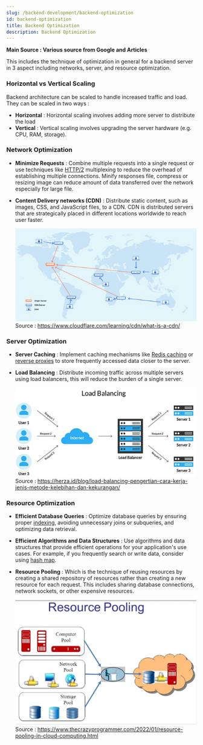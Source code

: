 ```yaml
---
slug: /backend-development/backend-optimization
id: backend-optimization
title: Backend Optimization
description: Backend Optimization
---
```


**Main Source : Various source from Google and Articles**

This includes the technique of optimization in general for a backend server in 3 aspect including networks, server, and resource optimization.

### Horizontal vs Vertical Scaling

Backend architecture can be scaled to handle increased traffic and load. They can be scaled in two ways :

- **Horizontal** : Horizontal scaling involves adding more server to distribute the load
- **Vertical** : Vertical scaling involves upgrading the server hardware (e.g. CPU, RAM, storage).

### Network Optimization

- **Minimize Requests** : Combine multiple requests into a single request or use techniques like [HTTP/2](/computer-networking/http-https#http2) multiplexing to reduce the overhead of establishing multiple connections. Minify responses file, compress or resizing image can reduce amount of data transferred over the network especially for large file.

- **Content Delivery networks (CDN)** : Distribute static content, such as images, CSS, and JavaScript files, to a CDN. CDN is distributed servers that are strategically placed in different locations worldwide to reach user faster.

  ![CDN](./cdn.png)
  Source : https://www.cloudflare.com/learning/cdn/what-is-a-cdn/

### Server Optimization

- **Server Caching** : Implement caching mechanisms like [Redis caching](/backend-development/caching#type-of-caching) or [reverse proxies](/computer-networking/proxy#reverse-proxy) to store frequently accessed data closer to the server.

- **Load Balancing** : Distribute incoming traffic across multiple servers using load balancers, this will reduce the burden of a single server.

  ![Load balancing](./load-balancing.png)
  Source : https://herza.id/blog/load-balancing-pengertian-cara-kerja-jenis-metode-kelebihan-dan-kekurangan/

### Resource Optimization

- **Efficient Database Queries** : Optimize database queries by ensuring proper [indexing](/database-system/index), avoiding unnecessary joins or subqueries, and optimizing data retrieval.

- **Efficient Algorithms and Data Structures** : Use algorithms and data structures that provide efficient operations for your application's use cases. For example, if you frequently search or write data, consider using [hash map](/data-structures-and-algorithms/hash-table).

- **Resource Pooling** : Which is the technique of reusing resources by creating a shared repository of resources rather than creating a new resource for each request. This includes sharing database connections, network sockets, or other expensive resources.

  ![Resource pooling](./resource-pooling.png)  
  Source : https://www.thecrazyprogrammer.com/2022/01/resource-pooling-in-cloud-computing.html
